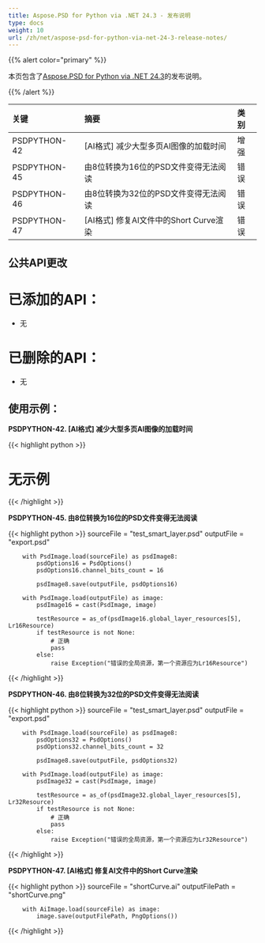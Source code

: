 ```yaml
---
title: Aspose.PSD for Python via .NET 24.3 - 发布说明
type: docs
weight: 10
url: /zh/net/aspose-psd-for-python-via-net-24-3-release-notes/
---
```


{{% alert color="primary" %}}

本页包含了[Aspose.PSD for Python via .NET 24.3](https://pypi.org/project/aspose-psd/)的发布说明。

{{% /alert %}}

| **关键**      | **摘要**                                            | **类别**    |
|:-------------|:------------------------------------------------------|:------------|
| PSDPYTHON-42 | [AI格式] 减少大型多页AI图像的加载时间          | 增强       |
| PSDPYTHON-45 | 由8位转换为16位的PSD文件变得无法阅读              |     错误   |
| PSDPYTHON-46 | 由8位转换为32位的PSD文件变得无法阅读              |     错误   |
| PSDPYTHON-47 | [AI格式] 修复AI文件中的Short Curve渲染         |     错误   |



## **公共API更改**
# **已添加的API：**
- 无

# **已删除的API：**
- 无


## **使用示例：**

**PSDPYTHON-42. [AI格式] 减少大型多页AI图像的加载时间**

{{< highlight python >}}
   # 无示例
{{< /highlight >}}

**PSDPYTHON-45. 由8位转换为16位的PSD文件变得无法阅读**

{{< highlight python >}}
        sourceFile = "test_smart_layer.psd"
        outputFile = "export.psd"

        with PsdImage.load(sourceFile) as psdImage8:
            psdOptions16 = PsdOptions()
            psdOptions16.channel_bits_count = 16

            psdImage8.save(outputFile, psdOptions16)

        with PsdImage.load(outputFile) as image:
            psdImage16 = cast(PsdImage, image)

            testResource = as_of(psdImage16.global_layer_resources[5], Lr16Resource)
            if testResource is not None:
                # 正确
                pass
            else:
                raise Exception("错误的全局资源，第一个资源应为Lr16Resource")
{{< /highlight >}}

**PSDPYTHON-46. 由8位转换为32位的PSD文件变得无法阅读**

{{< highlight python >}}
        sourceFile = "test_smart_layer.psd"
        outputFile = "export.psd"

        with PsdImage.load(sourceFile) as psdImage8:
            psdOptions32 = PsdOptions()
            psdOptions32.channel_bits_count = 32

            psdImage8.save(outputFile, psdOptions32)

        with PsdImage.load(outputFile) as image:
            psdImage32 = cast(PsdImage, image)

            testResource = as_of(psdImage32.global_layer_resources[5], Lr32Resource)
            if testResource is not None:
                # 正确
                pass
            else:
                raise Exception("错误的全局资源，第一个资源应为Lr32Resource")
{{< /highlight >}}


**PSDPYTHON-47. [AI格式] 修复AI文件中的Short Curve渲染**

{{< highlight python >}}
        sourceFile = "shortCurve.ai"
        outputFilePath = "shortCurve.png"

        with AiImage.load(sourceFile) as image:
            image.save(outputFilePath, PngOptions())
{{< /highlight >}}
